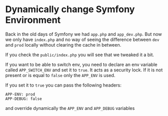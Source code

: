 # Dynamically change Symfony Environment

Back in the old days of Symfony we had `app.php` and `app_dev.php`. But now we only have `index.php` and no way of seeing the difference between `dev` and `prod` locally without clearing the cache in between.

If you check the `public/index.php` you will see that we tweaked it a bit.

If you want to be able to switch env, you need to declare an env variable called `APP_SWITCH_ENV` and set it to `true`. It acts as a security lock. If it is not present or is equal to `false` only the `APP_ENV` is used.

If you set it to `true` you can pass the following headers:
```
APP-ENV: prod
APP-DEBUG: false
```

and override dynamically the `APP_ENV` and `APP_DEBUG` variables
